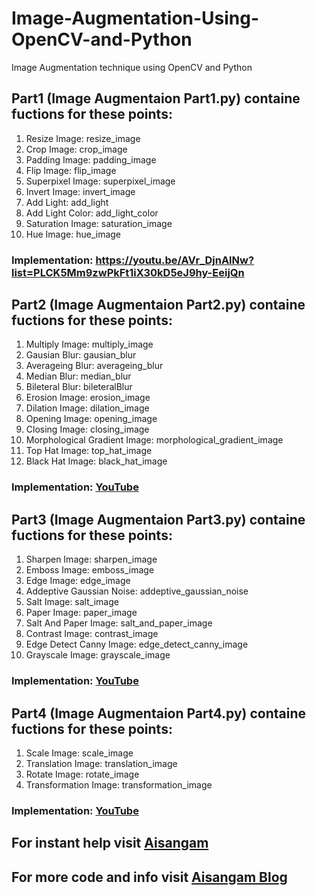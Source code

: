 # Image-Augmentation-Using-OpenCV-and-Python
Image Augmentation technique using OpenCV and Python

## Part1 (Image Augmentaion Part1.py) containe fuctions for these points:

  1. Resize Image: resize_image
  2. Crop Image: crop_image
  3. Padding Image: padding_image
  4. Flip Image: flip_image
  5. Superpixel Image: superpixel_image
  6. Invert Image: invert_image
  7. Add Light: add_light
  8. Add Light Color: add_light_color
  9. Saturation Image: saturation_image
  10. Hue Image: hue_image
  
  ### Implementation: https://youtu.be/AVr_DjnAlNw?list=PLCK5Mm9zwPkFt1iX30kD5eJ9hy-EeijQn
  
  
## Part2 (Image Augmentaion Part2.py) containe fuctions for these points:

  1. Multiply Image: multiply_image
  2. Gausian Blur: gausian_blur
  3. Averageing Blur: averageing_blur
  4. Median Blur: median_blur
  5. Bileteral Blur: bileteralBlur
  6. Erosion Image: erosion_image
  7. Dilation Image: dilation_image
  8. Opening Image: opening_image
  9. Closing Image: closing_image
  10. Morphological Gradient Image: morphological_gradient_image
  11. Top Hat Image: top_hat_image
  12. Black Hat Image: black_hat_image
  
  ### Implementation: [YouTube](https://youtu.be/TuTg1nTsibo?list=PLCK5Mm9zwPkFt1iX30kD5eJ9hy-EeijQn)
  

## Part3 (Image Augmentaion Part3.py) containe fuctions for these points:
  
  1. Sharpen Image: sharpen_image
  2. Emboss Image: emboss_image
  3. Edge Image: edge_image
  4. Addeptive Gaussian Noise: addeptive_gaussian_noise
  5. Salt Image: salt_image
  6. Paper Image: paper_image
  7. Salt And Paper Image: salt_and_paper_image
  8. Contrast Image: contrast_image
  9. Edge Detect Canny Image: edge_detect_canny_image
  10. Grayscale Image: grayscale_image
  
  ### Implementation: [YouTube](https://youtu.be/NQUsbkZsCjc?list=PLCK5Mm9zwPkFt1iX30kD5eJ9hy-EeijQn)
  
  
## Part4 (Image Augmentaion Part4.py) containe fuctions for these points:

  1. Scale Image: scale_image
  2. Translation Image: translation_image
  3. Rotate Image: rotate_image
  4. Transformation Image: transformation_image
  
  ### Implementation: [YouTube](https://youtu.be/AVr_DjnAlNw?list=PLCK5Mm9zwPkFt1iX30kD5eJ9hy-EeijQn)
  
## For instant help visit [Aisangam](http://www.aisangam.com/)

## For more code and info visit [Aisangam Blog](http://www.aisangam.com/blog/)
  
